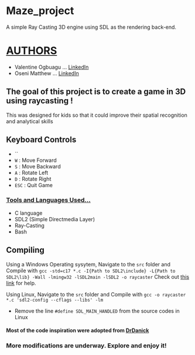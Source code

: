 # Maze_project
A simple Ray Casting 3D engine using SDL as the rendering back-end.

# <u>AUTHORS</u>
- Valentine Ogbuagu ... [LinkedIn](http://www.linkedin.com/in/valentine-ogbuagu-79b977172)
- Oseni Matthew ... [LinkedIn](https://www.linkedin.com/in/oseni-matthew-025b4a283/) 

## The goal of this project is to create a game in 3D using raycasting !
This was designed for kids so that it could improve their spatial recognition and analytical skills

## Keyboard Controls
- `` 
- `W`   : Move Forward
- `S`   : Move Backward
- `A`   : Rotate Left 
- `D`   : Rotate Right 
- `ESC` : Quit Game

### <u>Tools and Languages Used...</u>
- C language
- SDL2 (Simple Directmedia Layer)
- Ray-Casting
- Bash

## Compiling
Using a Windows Operating sysytem, Navigate to the `src` folder and Compile with 
`gcc -std=c17 *.c -I{Path to SDL2\include} -L{Path to SDL2\lib} -Wall -lmingw32 -lSDL2main -lSDL2 -o raycaster`
Check out [this link](https://www.matsson.com/prog/sdl2-mingw-w64-tutorial.php#:~:text=the%20gcc%20command.-,Step%202%3A%20Installing%20SDL2,library%20for%20Windows%20using%20MinGW.&text=After%20extracting%20the%20contents%20using,bit%20version%20of%20the%20library) for help.

Using Linux, Navigate to the `src` folder and Compile with
`gcc -o raycaster *.c 'sdl2-config --cflags --libs' -lm`
- Remove the line `#define SDL_MAIN_HANDLED` from the source codes in Linux

#### Most of the code inspiration were adopted from [DrDanick](https://github.com/drdanick)

### More modifications are underway. Explore and enjoy it!
